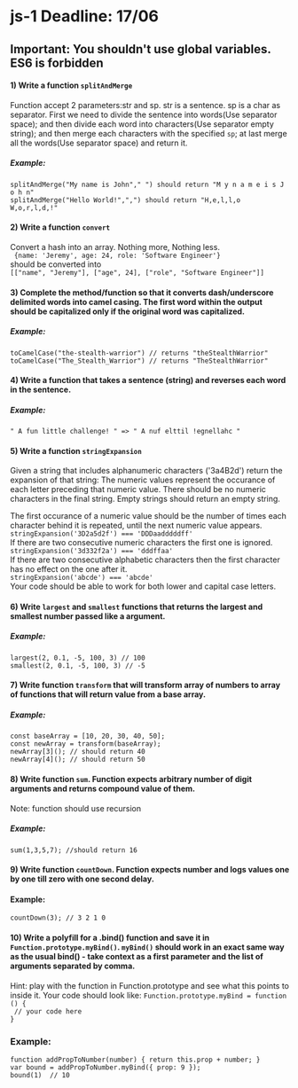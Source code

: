 # js-1 Deadline: 17/06
## Important: You shouldn't use global variables. ES6 is forbidden
#### 1) Write a function `splitAndMerge`  
Function accept 2 parameters:str and sp. str is a sentence. sp is a char as separator. First we need to divide the sentence into words(Use separator space); and then divide each word into characters(Use separator empty string); and then merge each characters with the specified `sp`; at last merge all the words(Use separator space) and return it.

##### Example: 
`splitAndMerge("My name is John"," ") should return "M y n a m e i s J o h n"`  
`splitAndMerge("Hello World!",",") should return "H,e,l,l,o W,o,r,l,d,!"`
 
#### 2) Write a function `convert`
Convert a hash into an array. Nothing more, Nothing less.  
` {name: 'Jeremy', age: 24, role: 'Software Engineer'}`    
should be converted into  
`[["name", "Jeremy"], ["age", 24], ["role", "Software Engineer"]]
`
#### 3) Complete the method/function so that it converts dash/underscore delimited words into camel casing. The first word within the output should be capitalized only if the original word was capitalized.  
##### Example:
`toCamelCase("the-stealth-warrior") // returns "theStealthWarrior"`  
`toCamelCase("The_Stealth_Warrior") // returns "TheStealthWarrior"`

#### 4) Write a function that takes a sentence (string) and reverses each word in the sentence.
##### Example:
`" A fun little challenge! " => " A nuf elttil !egnellahc "`  

#### 5) Write a function `stringExpansion`  
Given a string that includes alphanumeric characters ('3a4B2d') return the expansion of that string: The numeric values represent the occurance of each letter preceding that numeric value. There should be no numeric characters in the final string. Empty strings should return an empty string.

The first occurance of a numeric value should be the number of times each character behind it is repeated, until the next numeric value appears.  
`stringExpansion('3D2a5d2f') === 'DDDaadddddff'`  
If there are two consecutive numeric characters the first one is ignored.  
`stringExpansion('3d332f2a') === 'dddffaa'`  
If there are two consecutive alphabetic characters then the first character has no effect on the one after it.  
`stringExpansion('abcde') === 'abcde'`  
Your code should be able to work for both lower and capital case letters.  

#### 6) Write `largest` and `smallest` functions that returns the largest and smallest number passed like a argument.

##### Example:
`largest(2, 0.1, -5, 100, 3) // 100`  
`smallest(2, 0.1, -5, 100, 3) // -5`  

#### 7) Write function `transform` that will transform array of numbers to array of functions that will return value from a base array.

##### Example:
`const baseArray = [10, 20, 30, 40, 50];`  
`const newArray = transform(baseArray);`  
`newArray[3](); // should return 40`  
`newArray[4](); // should return 50`  

#### 8) Write function `sum`. Function expects arbitrary number of digit arguments and returns compound value of them.  
Note: function should use recursion

##### Example:
`sum(1,3,5,7); //should return 16`  

#### 9) Write function `countDown`. Function expects number and logs values one by one till zero with one second delay.

#### Example:  
`countDown(3); // 3 2 1 0`   

#### 10) Write a polyfill for a .bind() function and save it in `Function.prototype.myBind()`. `myBind()` should work in an exact same way as the usual bind() - take context as a first parameter and the list of arguments separated by comma.   
Hint: play with the function in Function.prototype and see what this points to inside it.
Your code should look like:
`Function.prototype.myBind = function () { `  
`  // your code here `  
`}`  

### Example:
`function addPropToNumber(number) { return this.prop + number; }`  
`var bound = addPropToNumber.myBind({ prop: 9 });`  
`bound(1)  // 10`  
